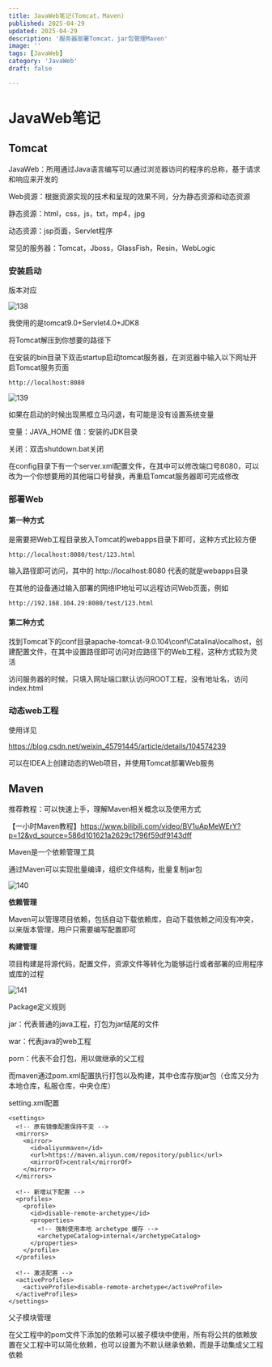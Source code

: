 ```yaml
---
title: JavaWeb笔记(Tomcat，Maven)
published: 2025-04-29
updated: 2025-04-29
description: '服务器部署Tomcat，jar包管理Maven'
image: ''
tags: [JavaWeb]
category: 'JavaWeb'
draft: false 

---
```


# JavaWeb笔记



## Tomcat

JavaWeb：所用通过Java语言编写可以通过浏览器访问的程序的总称，基于请求和响应来开发的

Web资源：根据资源实现的技术和呈现的效果不同，分为静态资源和动态资源

静态资源：html，css，js，txt，mp4，jpg

动态资源：jsp页面，Servlet程序

常见的服务器：Tomcat，Jboss，GlassFish，Resin，WebLogic



### 安装启动

版本对应

![138](../images/138.png)

我使用的是tomcat9.0+Servlet4.0+JDK8

将Tomcat解压到你想要的路径下

在安装的bin目录下双击startup启动tomcat服务器，在浏览器中输入以下网址开启Tomcat服务页面

```
http://localhost:8080
```

![139](../images/139.png)

如果在启动的时候出现黑框立马闪退，有可能是没有设置系统变量

变量：JAVA_HOME   值：安装的JDK目录

关闭：双击shutdown.bat关闭

在config目录下有一个server.xml配置文件，在其中可以修改端口号8080，可以改为一个你想要用的其他端口号替换，再重启Tomcat服务器即可完成修改



### 部署Web

#### 第一种方式

是需要把Web工程目录放入Tomcat的webapps目录下即可，这种方式比较方便

```web
http://localhost:8080/test/123.html
```

输入路径即可访问，其中的 http://localhost:8080 代表的就是webapps目录

在其他的设备通过输入部署的网络IP地址可以远程访问Web页面，例如

```
http://192.168.104.29:8080/test/123.html
```



#### 第二种方式

找到Tomcat下的conf目录apache-tomcat-9.0.104\conf\Catalina\localhost，创建配置文件，在其中设置路径即可访问对应路径下的Web工程，这种方式较为灵活

访问服务器的时候，只填入网址端口默认访问ROOT工程，没有地址名，访问index.html



### 动态web工程

使用详见

https://blog.csdn.net/weixin_45791445/article/details/104574239

可以在IDEA上创建动态的Web项目，并使用Tomcat部署Web服务



## Maven

推荐教程：可以快速上手，理解Maven相关概念以及使用方式

【一小时Maven教程】https://www.bilibili.com/video/BV1uApMeWErY?p=12&vd_source=586d101621a2629c1796f59df9143dff

Maven是一个依赖管理工具

通过Maven可以实现批量编译，组织文件结构，批量复制jar包

![140](../images/140.png)



**依赖管理**

Maven可以管理项目依赖，包括自动下载依赖库，自动下载依赖之间没有冲突，以来版本管理，用户只需要编写配置即可

**构建管理**

项目构建是将源代码，配置文件，资源文件等转化为能够运行或者部署的应用程序或库的过程

![141](../images/141.png)



Package定义规则

jar：代表普通的java工程，打包为jar结尾的文件

war：代表java的web工程

porn：代表不会打包，用以做继承的父工程

而maven通过pom.xml配置执行打包以及构建，其中仓库存放jar包（仓库又分为本地仓库，私服仓库，中央仓库）

setting.xml配置

```
<settings>
  <!-- 原有镜像配置保持不变 -->
  <mirrors>
    <mirror>
      <id>aliyunmaven</id>
      <url>https://maven.aliyun.com/repository/public</url>
      <mirrorOf>central</mirrorOf>
    </mirror>
  </mirrors>

  <!-- 新增以下配置 -->
  <profiles>
    <profile>
      <id>disable-remote-archetype</id>
      <properties>
        <!-- 强制使用本地 archetype 缓存 -->
        <archetypeCatalog>internal</archetypeCatalog>
      </properties>
    </profile>
  </profiles>

  <!-- 激活配置 -->
  <activeProfiles>
    <activeProfile>disable-remote-archetype</activeProfile>
  </activeProfiles>
</settings>
```

父子模块管理

在父工程中的pom文件下添加的依赖可以被子模块中使用，所有将公共的依赖放置在父工程中可以简化依赖，也可以设置为不默认继承依赖，而是手动集成父工程依赖
